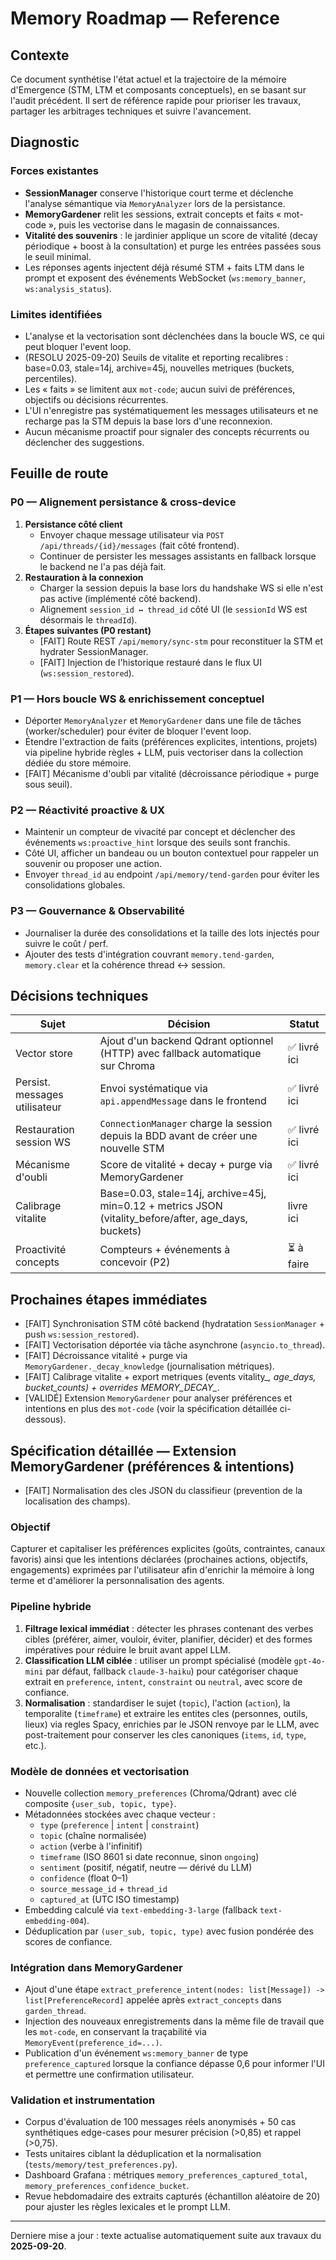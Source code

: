 # Memory Roadmap — Reference

## Contexte

Ce document synthétise l'état actuel et la trajectoire de la mémoire d'Emergence (STM, LTM et composants conceptuels), en se basant sur l'audit précédent. Il sert de référence rapide pour prioriser les travaux, partager les arbitrages techniques et suivre l'avancement.

## Diagnostic

### Forces existantes
- **SessionManager** conserve l'historique court terme et déclenche l'analyse sémantique via `MemoryAnalyzer` lors de la persistance.
- **MemoryGardener** relit les sessions, extrait concepts et faits « mot-code », puis les vectorise dans le magasin de connaissances.
- **Vitalité des souvenirs** : le jardinier applique un score de vitalité (decay périodique + boost à la consultation) et purge les entrées passées sous le seuil minimal.
- Les réponses agents injectent déjà résumé STM + faits LTM dans le prompt et exposent des événements WebSocket (`ws:memory_banner`, `ws:analysis_status`).

### Limites identifiées
- L'analyse et la vectorisation sont déclenchées dans la boucle WS, ce qui peut bloquer l'event loop.
- (RESOLU 2025-09-20) Seuils de vitalite et reporting recalibres : base=0.03, stale=14j, archive=45j, nouvelles metriques (buckets, percentiles).
- Les « faits » se limitent aux `mot-code`; aucun suivi de préférences, objectifs ou décisions récurrentes.
- L'UI n'enregistre pas systématiquement les messages utilisateurs et ne recharge pas la STM depuis la base lors d'une reconnexion.
- Aucun mécanisme proactif pour signaler des concepts récurrents ou déclencher des suggestions.

## Feuille de route

### P0 — Alignement persistance & cross-device
1. **Persistance côté client**
   - Envoyer chaque message utilisateur via `POST /api/threads/{id}/messages` (fait côté frontend).
   - Continuer de persister les messages assistants en fallback lorsque le backend ne l'a pas déjà fait.
2. **Restauration à la connexion**
   - Charger la session depuis la base lors du handshake WS si elle n'est pas active (implémenté côté backend).
   - Alignement `session_id ↔ thread_id` côté UI (le `sessionId` WS est désormais le `threadId`).
3. **Étapes suivantes (P0 restant)**
   - [FAIT] Route REST `/api/memory/sync-stm` pour reconstituer la STM et hydrater SessionManager.
   - [FAIT] Injection de l'historique restauré dans le flux UI (`ws:session_restored`).

### P1 — Hors boucle WS & enrichissement conceptuel
- Déporter `MemoryAnalyzer` et `MemoryGardener` dans une file de tâches (worker/scheduler) pour éviter de bloquer l'event loop.
- Étendre l'extraction de faits (préférences explicites, intentions, projets) via pipeline hybride règles + LLM, puis vectoriser dans la collection dédiée du store mémoire.
- [FAIT] Mécanisme d'oubli par vitalité (décroissance périodique + purge sous seuil).

### P2 — Réactivité proactive & UX
- Maintenir un compteur de vivacité par concept et déclencher des événements `ws:proactive_hint` lorsque des seuils sont franchis.
- Côté UI, afficher un bandeau ou un bouton contextuel pour rappeler un souvenir ou proposer une action.
- Envoyer `thread_id` au endpoint `/api/memory/tend-garden` pour éviter les consolidations globales.

### P3 — Gouvernance & Observabilité
- Journaliser la durée des consolidations et la taille des lots injectés pour suivre le coût / perf.
- Ajouter des tests d'intégration couvrant `memory.tend-garden`, `memory.clear` et la cohérence thread ↔ session.

## Décisions techniques

| Sujet | Décision | Statut |
|-------|----------|--------|
| Vector store | Ajout d'un backend Qdrant optionnel (HTTP) avec fallback automatique sur Chroma | ✅ livré ici |
| Persist. messages utilisateur | Envoi systématique via `api.appendMessage` dans le frontend | ✅ livré ici |
| Restauration session WS | `ConnectionManager` charge la session depuis la BDD avant de créer une nouvelle STM | ✅ livré ici |
| Mécanisme d'oubli | Score de vitalité + decay + purge via MemoryGardener | ✅ livré ici |
| Calibrage vitalite | Base=0.03, stale=14j, archive=45j, min=0.12 + metrics JSON (vitality_before/after, age_days, buckets) | livre ici |
| Proactivité concepts | Compteurs + événements à concevoir (P2) | ⏳ à faire |

## Prochaines étapes immédiates
- [FAIT] Synchronisation STM côté backend (hydratation `SessionManager` + push `ws:session_restored`).
- [FAIT] Vectorisation déportée via tâche asynchrone (`asyncio.to_thread`).
- [FAIT] Décroissance vitalité + purge via `MemoryGardener._decay_knowledge` (journalisation métriques).
- [FAIT] Calibrage vitalite + export metriques (events vitality_*, age_days, bucket_counts) + overrides MEMORY_DECAY_*.
- [VALIDÉ] Extension `MemoryGardener` pour analyser préférences et intentions en plus des `mot-code` (voir la spécification détaillée ci-dessous).

## Spécification détaillée — Extension MemoryGardener (préférences & intentions)
- [FAIT] Normalisation des cles JSON du classifieur (prevention de la localisation des champs).

### Objectif
Capturer et capitaliser les préférences explicites (goûts, contraintes, canaux favoris) ainsi que les intentions déclarées (prochaines actions, objectifs, engagements) exprimées par l'utilisateur afin d'enrichir la mémoire à long terme et d'améliorer la personnalisation des agents.

### Pipeline hybride
1. **Filtrage lexical immédiat** : détecter les phrases contenant des verbes cibles (préférer, aimer, vouloir, éviter, planifier, décider) et des formes impératives pour réduire le bruit avant appel LLM.
2. **Classification LLM ciblée** : utiliser un prompt spécialisé (modèle `gpt-4o-mini` par défaut, fallback `claude-3-haiku`) pour catégoriser chaque extrait en `preference`, `intent`, `constraint` ou `neutral`, avec score de confiance.
3. **Normalisation** : standardiser le sujet (`topic`), l'action (`action`), la temporalite (`timeframe`) et extraire les entites cles (personnes, outils, lieux) via regles Spacy, enrichies par le JSON renvoye par le LLM, avec post-traitement pour conserver les cles canoniques (`items`, `id`, `type`, etc.).

### Modèle de données et vectorisation
- Nouvelle collection `memory_preferences` (Chroma/Qdrant) avec clé composite `{user_sub, topic, type}`.
- Métadonnées stockées avec chaque vecteur :
  - `type` (`preference` | `intent` | `constraint`)
  - `topic` (chaîne normalisée)
  - `action` (verbe à l'infinitif)
  - `timeframe` (ISO 8601 si date reconnue, sinon `ongoing`)
  - `sentiment` (positif, négatif, neutre — dérivé du LLM)
  - `confidence` (float 0–1)
  - `source_message_id` + `thread_id`
  - `captured_at` (UTC ISO timestamp)
- Embedding calculé via `text-embedding-3-large` (fallback `text-embedding-004`).
- Déduplication par `(user_sub, topic, type)` avec fusion pondérée des scores de confiance.

### Intégration dans MemoryGardener
- Ajout d'une étape `extract_preference_intent(nodes: list[Message]) -> list[PreferenceRecord]` appelée après `extract_concepts` dans `garden_thread`.
- Injection des nouveaux enregistrements dans la même file de travail que les `mot-code`, en conservant la traçabilité via `MemoryEvent(preference_id=...)`.
- Publication d'un événement `ws:memory_banner` de type `preference_captured` lorsque la confiance dépasse 0,6 pour informer l'UI et permettre une confirmation utilisateur.

### Validation et instrumentation
- Corpus d'évaluation de 100 messages réels anonymisés + 50 cas synthétiques edge-cases pour mesurer précision (>0,85) et rappel (>0,75).
- Tests unitaires ciblant la déduplication et la normalisation (`tests/memory/test_preferences.py`).
- Dashboard Grafana : métriques `memory_preferences_captured_total`, `memory_preferences_confidence_bucket`.
- Revue hebdomadaire des extraits capturés (échantillon aléatoire de 20) pour ajuster les règles lexicales et le prompt LLM.

---
Derniere mise a jour : texte actualise automatiquement suite aux travaux du __2025-09-20__.
